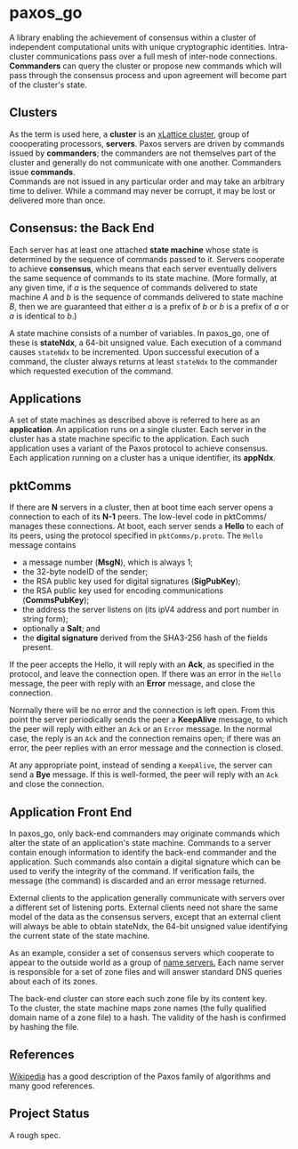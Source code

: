 <h1 class="libTop">paxos_go</h1>

A library enabling the achievement of consensus within a cluster of 
independent computational units with unique cryptographic 
identities.  Intra-cluster communications pass over a full mesh of inter-node
connections.  **Commanders** can query the cluster or propose new commands 
which 
will pass through the consensus process and upon agreement will become part
of the cluster's state.

## Clusters

As the term is used here, a **cluster** is an 
[xLattice cluster](https://jddixon.github.io/xlCluster),
group of coooperating processors,
**servers**.  Paxos servers are driven by commands issued by **commanders**; 
the commanders are not themselves part of the cluster and generally do not 
communicate with one another.  Commanders issue **commands**.  
Commands are not issued in 
any particular order and may take an arbitrary time to deliver.  While a 
command may never be corrupt, it may be lost or delivered more than once.

## Consensus: the Back End

Each server has at least one attached **state machine** whose state is 
determined by 
the sequence of commands passed to it.  Servers cooperate to achieve 
**consensus**, which means that each server eventually delivers the same
sequence of commands to its state machine.  (More formally, at any given
time, if *a* is the sequence of commands delivered to state machine *A*
and *b* is the sequence of commands delivered to state machine *B*, then
we are guaranteed that either *a* is a prefix of *b* or *b* is a prefix of
*a* or *a* is identical to *b*.)

A state machine consists of a number of variables.  In paxos_go, one of 
these is **stateNdx**, a 64-bit unsigned value.  Each execution of a command
causes `stateNdx` to be incremented.  Upon successful execution of a command,
the cluster always returns at least `stateNdx` to the commander which requested
execution of the command.

## Applications

A set of state machines as described above is referred to here as an
**application**. An application runs on a single cluster.  Each server in
the cluster has a state machine specific to the application.  Each such
application uses a variant of the Paxos protocol to achieve consensus.  
Each application running on a cluster has a unique identifier, its **appNdx**.

## pktComms

If there are **N** servers in a cluster, then at boot time each server
opens a connection to each of its **N-1** peers.  The low-level code in
pktComms/ manages these connections.  At boot, each server sends a **Hello**
to each of its peers, using the protocol specified in `pktComms/p.proto`.
The `Hello` message contains 
* a message number (**MsgN**), which is always 1;
* the 32-byte nodeID of the sender; 
* the RSA public key used for digital signatures (**SigPubKey**); 
* the RSA public key used for encoding communications (**CommsPubKey**); 
* the address the server listens on (its ipV4 address and port number in string form); 
* optionally a **Salt**; and 
* the **digital signature** derived from the SHA3-256 hash of the fields present. 

If the peer accepts the Hello, it will reply with an **Ack**, as specified
in the protocol, and leave the connection open.  If there was an error in 
the `Hello` message, the peer with reply with an **Error** message, and close
the connection.

Normally there will be no error and the connection is left open.  From
this point the server periodically sends the peer a **KeepAlive** message,
to which the peer will reply with either an `Ack` or an `Error` message.  In
the normal case, the reply is an `Ack` and the connection remains open; if
there was an error, the peer replies with an error message and the connection
is closed.

At any appropriate point, instead of sending a `KeepAlive`, the server can
send a **Bye** message.  If this is well-formed, the peer will reply with
an `Ack` and close the connection.

## Application Front End

In paxos_go, only back-end commanders may originate commands which alter the
state of an application's state machine.  Commands to a server contain
enough information to identify the back-end commander and the application.
Such commands also contain a digital signature which can be used to verify 
the integrity
of the command.  If verification fails, the message (the command) is 
discarded and an error message returned.

External clients to the application generally communicate with servers 
over a different set of listening ports.  External clients need not share
the same model of the data as the consensus servers, except that an 
external client will always be able to obtain stateNdx, the 64-bit unsigned 
value identifying the current state of the state machine.

As an example, consider a set of consensus servers which cooperate to appear 
to the
outside world as a group of 
[name servers.](https://en.wikipedia.org/wiki/Name_server)
Each name server is responsible
for a set of zone files and will answer standard DNS queries about each of
its zones.  

The back-end cluster can store each such zone file by its content key.  
To the cluster, the state machine maps zone names (the fully qualified
domain name of a zone file) to a hash.  The validity of the hash is 
confirmed by hashing the file.   

## References

[Wikipedia](https://en.wikipedia.org/wiki/Paxos (computer science)) 
has a good description of the Paxos family of algorithms and many good 
references.

## Project Status

A rough spec.

